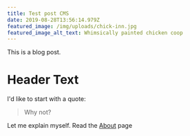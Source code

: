 ```yaml
---
title: Test post CMS
date: 2019-08-28T13:56:14.979Z
featured_image: /img/uploads/chick-inn.jpg
featured_image_alt_text: Whimsically painted chicken coop
---
```

This is a blog post.

# Header Text

I'd like to start with a quote:

> Why not?

Let me explain myself. Read the [About](/about) page
